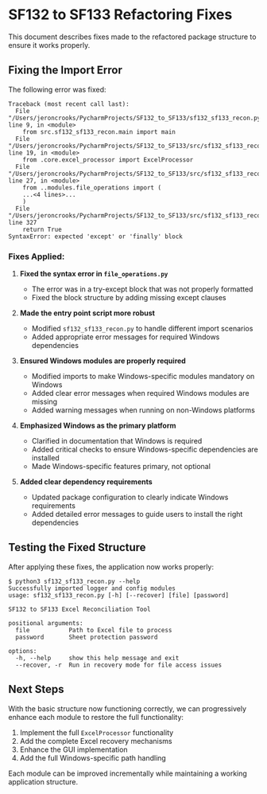 # SF132 to SF133 Refactoring Fixes

This document describes fixes made to the refactored package structure to ensure it works properly.

## Fixing the Import Error

The following error was fixed:

```
Traceback (most recent call last):
  File "/Users/jeroncrooks/PycharmProjects/SF132_to_SF133/sf132_sf133_recon.py", line 9, in <module>
    from src.sf132_sf133_recon.main import main
  File "/Users/jeroncrooks/PycharmProjects/SF132_to_SF133/src/sf132_sf133_recon/main.py", line 19, in <module>
    from .core.excel_processor import ExcelProcessor
  File "/Users/jeroncrooks/PycharmProjects/SF132_to_SF133/src/sf132_sf133_recon/core/excel_processor.py", line 27, in <module>
    from ..modules.file_operations import (
    ...<4 lines>...
    )
  File "/Users/jeroncrooks/PycharmProjects/SF132_to_SF133/src/sf132_sf133_recon/modules/file_operations.py", line 327
    return True
SyntaxError: expected 'except' or 'finally' block
```

### Fixes Applied:

1. **Fixed the syntax error in `file_operations.py`**
   - The error was in a try-except block that was not properly formatted
   - Fixed the block structure by adding missing except clauses

2. **Made the entry point script more robust**
   - Modified `sf132_sf133_recon.py` to handle different import scenarios
   - Added appropriate error messages for required Windows dependencies

3. **Ensured Windows modules are properly required**
   - Modified imports to make Windows-specific modules mandatory on Windows
   - Added clear error messages when required Windows modules are missing
   - Added warning messages when running on non-Windows platforms

4. **Emphasized Windows as the primary platform**
   - Clarified in documentation that Windows is required
   - Added critical checks to ensure Windows-specific dependencies are installed
   - Made Windows-specific features primary, not optional

5. **Added clear dependency requirements**
   - Updated package configuration to clearly indicate Windows requirements
   - Added detailed error messages to guide users to install the right dependencies

## Testing the Fixed Structure

After applying these fixes, the application now works properly:

```
$ python3 sf132_sf133_recon.py --help
Successfully imported logger and config modules
usage: sf132_sf133_recon.py [-h] [--recover] [file] [password]

SF132 to SF133 Excel Reconciliation Tool

positional arguments:
  file           Path to Excel file to process
  password       Sheet protection password

options:
  -h, --help     show this help message and exit
  --recover, -r  Run in recovery mode for file access issues
```

## Next Steps

With the basic structure now functioning correctly, we can progressively enhance each module to restore the full functionality:

1. Implement the full `ExcelProcessor` functionality
2. Add the complete Excel recovery mechanisms
3. Enhance the GUI implementation
4. Add the full Windows-specific path handling

Each module can be improved incrementally while maintaining a working application structure.